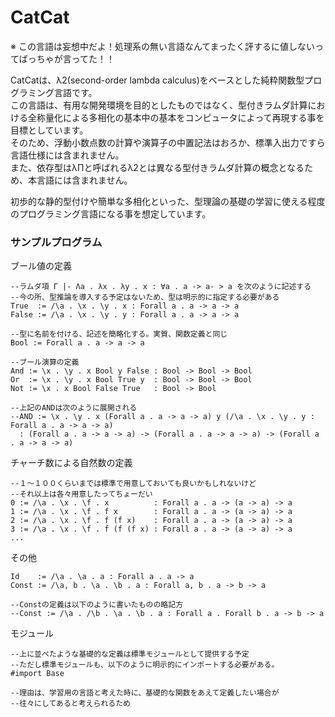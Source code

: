 CatCat
======

※ この言語は妄想中だよ！処理系の無い言語なんてまったく評するに値しないってばっちゃが言ってた！！

CatCatは、λ2(second-order lambda calculus)をベースとした純粋関数型プログラミング言語です。  
この言語は、有用な開発環境を目的としたものではなく、型付きラムダ計算における全称量化による多相化の基本中の基本をコンピュータによって再現する事を目標としています。  
そのため、浮動小数点数の計算や演算子の中置記法はおろか、標準入出力ですら言語仕様には含まれません。  
また、依存型はλΠと呼ばれるλ2とは異なる型付きラムダ計算の概念となるため、本言語には含まれません。  

初歩的な静的型付けや簡単な多相化といった、型理論の基礎の学習に使える程度のプログラミング言語になる事を想定しています。

### サンプルプログラム ###

ブール値の定義
```
--ラムダ項 Γ |- Λa . λx . λy . x : ∀a . a -> a- > a を次のように記述する
--今の所、型推論を導入する予定はないため、型は明示的に指定する必要がある
True  := /\a . \x . \y . x : Forall a . a -> a -> a
False := /\a . \x . \y . y : Forall a . a -> a -> a

--型に名前を付ける、記述を簡略化する。実質、関数定義と同じ
Bool := Forall a . a -> a -> a

--ブール演算の定義
And := \x . \y . x Bool y False : Bool -> Bool -> Bool
Or  := \x . \y . x Bool True y  : Bool -> Bool -> Bool
Not := \x . x Bool False True   : Bool -> Bool

--上記のANDは次のように展開される
--AND := \x . \y . x (Forall a . a -> a -> a) y (/\a . \x . \y . y : Forall a . a -> a -> a)
  : (Forall a . a -> a -> a) -> (Forall a . a -> a -> a) -> (Forall a . a -> a -> a)
```

チャーチ数による自然数の定義
```
--１〜１００くらいまでは標準で用意しておいても良いかもしれないけど
--それ以上は各々用意したってちょーだい
0 := /\a . \x . \f . x          : Forall a . a -> (a -> a) -> a
1 := /\a . \x . \f . f x        : Forall a . a -> (a -> a) -> a
2 := /\a . \x . \f . f (f x)    : Forall a . a -> (a -> a) -> a
3 := /\a . \x . \f . f (f (f x) : Forall a . a -> (a -> a) -> a
...
```

その他
```
Id    := /\a . \a . a : Forall a . a -> a
Const := /\a, b . \a . \b . a : Forall a, b . a -> b -> a

--Constの定義は以下のように書いたものの略記方
--Const := /\a . /\b . \a . \b . a : Forall a . Forall b . a -> b -> a
```

モジュール
```
--上に並べたような基礎的な定義は標準モジュールとして提供する予定
--ただし標準モジュールも、以下のように明示的にインポートする必要がある。
#import Base

--理由は、学習用の言語と考えた時に、基礎的な関数をあえて定義したい場合が
--往々にしてあると考えられるため
```
